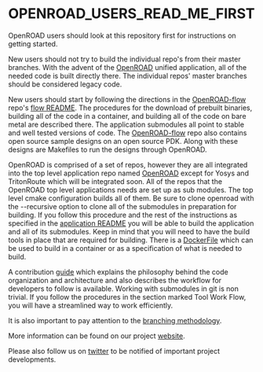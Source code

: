 # OPENROAD_USERS_READ_ME_FIRST
OpenROAD users should look at this repository first for instructions on getting started.

New users should not try to build the individual repo's from their master branches. With the advent of the [OpenROAD](https://github.com/The-OpenROAD-Project/OpenROAD) unified application, all of the needed code is built directly there. The individual repos' master branches should be considered legacy code.

New users should start by following the directions in the [OpenROAD-flow](https://github.com/The-OpenROAD-Project/OpenROAD-flow) repo's [flow README](https://github.com/The-OpenROAD-Project/OpenROAD-flow/blob/master/README.md).
The procedures for the download of prebuilt binaries, building all of the code in a container, and building all of the code on bare metal are described there. The application submodules all point to stable and well tested versions of code.
The [OpenROAD-flow](https://github.com/The-OpenROAD-Project/OpenROAD-flow) repo also contains open source sample designs on an open source PDK. Along with these designs are Makefiles to run the designs through OpenROAD.

OpenROAD is comprised of a set of repos, however they are all integrated into the top level application repo named [OpenROAD](https://github.com/The-OpenROAD-Project/OpenROAD) except for Yosys and TritonRoute which will be integrated soon.
All of the repos that the OpenROAD top level applications needs are set up as sub modules. The top level cmake configuration builds all of them. Be sure to clone openroad with the --recursive option to clone all of the submodules in preparation for building.
If you follow this procedure and the rest of the instructions as specified in the [application README](https://github.com/The-OpenROAD-Project/OpenROAD/blob/master/README.md) you will be able to build the application and all of its submodules. Keep in mind that you will need to have the build tools in place that are required for building. There is a [DockerFile](https://github.com/The-OpenROAD-Project/OpenROAD/blob/master/Dockerfile) which can be used to build in a container or as a specification of what is needed to build.

A contribution [guide](https://github.com/The-OpenROAD-Project/OpenROAD/blob/master/doc/OpenRoadArch.md) which explains the philosophy behind the code organization and architecture and also describes the workflow for developers to follow is available. Working with submodules in git is non trivial. If you follow the procedures in the section marked Tool Work Flow, you will have a streamlined way to work efficiently. 

It is also important to pay attention to the [branching methodology](https://github.com/The-OpenROAD-Project/OpenROAD/blob/master/doc/post_alpha2.1_branch_methodology.md).

More information can be found on our project [website](https://theopenroadproject.org/).

Please also follow us on [twitter](https://twitter.com/OpenROAD_EDA) to be notified of important project developments.
